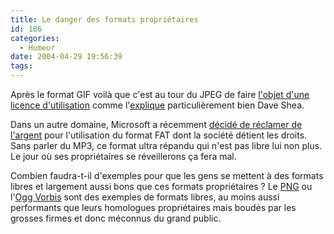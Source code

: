 ```yaml
---
title: Le danger des formats propriétaires
id: 186
categories:
  - Humeur
date: 2004-04-29 19:56:39
tags:
---
```


Après le format GIF voilà que c'est au tour du JPEG de faire [l'objet d'une licence d'utilisation](http://www.wired.com/news/business/0,1367,63200,00.html?tw=wn_bizhead_1 "Forgent Sues Over JPEG Patent ") comme l'[explique](http://www.mezzoblue.com/archives/2004/04/26/jpeg_dispute/index.php "JPEG Dispute") particulièrement bien Dave Shea.

Dans un autre domaine, Microsoft a récemment [décidé de réclamer de l'argent](http://www.microsoft.com/mscorp/ip/tech/fat.asp "FAT File System Technology and Patent License") pour l'utilisation du format FAT dont la société détient les droits. Sans parler du MP3, ce format ultra répandu qui n'est pas libre lui non plus. Le jour où ses propriétaires se réveillerons ça fera mal.

Combien faudra-t-il d'exemples pour que les gens se mettent à des formats libres et largement aussi bons que ces formats propriétaires ? Le [PNG](http://www.libpng.org/pub/png/ "Portable Network Graphics") ou l'[Ogg Vorbis](http://www.vorbis.com/ "Ogg Vorbis: open, free audio") sont des exemples de formats libres, au moins aussi performants que leurs homologues propriétaires mais boudés par les grosses firmes et donc méconnus du grand public.